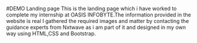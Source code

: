 #DEMO Landing page This is the landing page which i have worked to complete my internship at OASIS INFOBYTE.The information provided in the website is real I gathered the required images and matter by contacting the guidance experts from Nxtwave as i am part of it and designed in my own way using HTML,CSS and Bootstrap.
